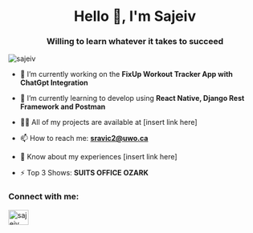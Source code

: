 
<!--
**Sajeiv/Sajeiv** is a ✨ _special_ ✨ repository because its `README.md` (this file) appears on your GitHub profile.

Here are some ideas to get you started:

- 🔭 I’m currently working on ...
- 🌱 I’m currently learning ...
- 👯 I’m looking to collaborate on ...
- 🤔 I’m looking for help with ...
- 💬 Ask me about ...
- 📫 How to reach me: ...
- 😄 Pronouns: ...
- ⚡ Fun fact: ...
-->

<h1 align="center">Hello 👋, I'm Sajeiv</h1>
<h3 align="center">Willing to learn whatever it takes to succeed</h3>

<p align="left"> <img src="https://komarev.com/ghpvc/?username=sajeiv&label=Profile%20views&color=0e75b6&style=flat" alt="sajeiv" /> </p>

- 🔭 I’m currently working on the **FixUp Workout Tracker App with ChatGpt Integration**

- 🌱 I’m currently learning to develop using **React Native, Django Rest Framework and Postman**

- 👨‍💻 All of my projects are available at [insert link here]

- 📫 How to reach me: **sravic2@uwo.ca**

- 📄 Know about my experiences [insert link here]

- ⚡ Top 3 Shows: **SUITS OFFICE OZARK**

<h3 align="left">Connect with me:</h3>
<p align="left">
<a href="https://linkedin.com/in/sajeiv" target="blank"><img align="center" src="https://cdn-icons-png.flaticon.com/512/1384/1384014.png" alt="sajeiv" height="30" width="40" /></a>
<!-- <a href="https://www.leetcode.com/sajeiv" target="blank"><img align="center" src="" alt="sajeiv" height="30" width="40" /></a> -->
</p>
